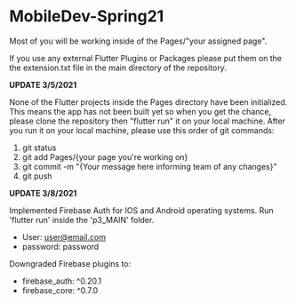 # MobileDev-Spring21

Most of you will be working inside of the Pages/"your assigned page".

If you use any external Flutter Plugins or Packages please put them on the the extension.txt file in the main directory of the repository.

**UPDATE 3/5/2021**

None of the Flutter projects inside the Pages directory have been initialized. This means the app has not been built yet so when you get the chance, please clone the repository then "flutter run" it on your local machine. After you run it on your local machine, please use this order of git commands:

1. git status
2. git add Pages/{your page you're working on}
3. git commit -m "{Your message here informing team of any changes}"
4. git push

**UPDATE 3/8/2021**

Implemented Firebase Auth for IOS and Android operating systems. Run 'flutter run' inside the 'p3_MAIN' folder.
  - User: user@email.com
  - password: password

Downgraded Firebase plugins to:
  - firebase_auth: ^0.20.1
  - firebase_core: ^0.7.0
  
